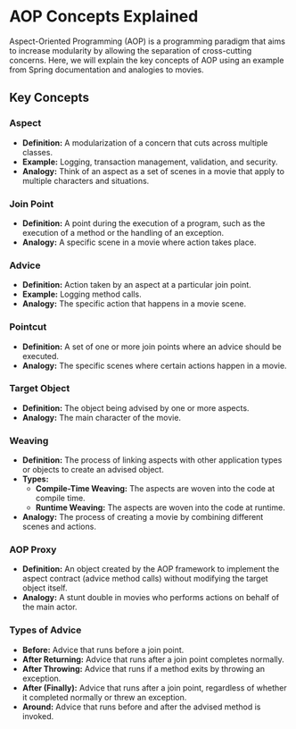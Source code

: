 # AOP Concepts Explained

Aspect-Oriented Programming (AOP) is a programming paradigm that aims to increase modularity by allowing the separation of cross-cutting concerns. Here, we will explain the key concepts of AOP using an example from Spring documentation and analogies to movies.

## Key Concepts

### Aspect

- **Definition:** A modularization of a concern that cuts across multiple classes.
- **Example:** Logging, transaction management, validation, and security.
- **Analogy:** Think of an aspect as a set of scenes in a movie that apply to multiple characters and situations.

### Join Point

- **Definition:** A point during the execution of a program, such as the execution of a method or the handling of an exception.
- **Analogy:** A specific scene in a movie where action takes place.

### Advice

- **Definition:** Action taken by an aspect at a particular join point.
- **Example:** Logging method calls.
- **Analogy:** The specific action that happens in a movie scene.

### Pointcut

- **Definition:** A set of one or more join points where an advice should be executed.
- **Analogy:** The specific scenes where certain actions happen in a movie.

### Target Object

- **Definition:** The object being advised by one or more aspects.
- **Analogy:** The main character of the movie.

### Weaving

- **Definition:** The process of linking aspects with other application types or objects to create an advised object.
- **Types:**
  - **Compile-Time Weaving:** The aspects are woven into the code at compile time.
  - **Runtime Weaving:** The aspects are woven into the code at runtime.
- **Analogy:** The process of creating a movie by combining different scenes and actions.

### AOP Proxy

- **Definition:** An object created by the AOP framework to implement the aspect contract (advice method calls) without modifying the target object itself.
- **Analogy:** A stunt double in movies who performs actions on behalf of the main actor.

### Types of Advice

- **Before:** Advice that runs before a join point.
- **After Returning:** Advice that runs after a join point completes normally.
- **After Throwing:** Advice that runs if a method exits by throwing an exception.
- **After (Finally):** Advice that runs after a join point, regardless of whether it completed normally or threw an exception.
- **Around:** Advice that runs before and after the advised method is invoked.
